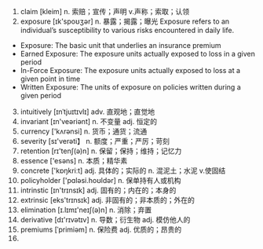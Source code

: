 1. claim        [kleim]         n. 索赔；宣传；声明 v.声称；索取；认领
2. exposure     [ɪk'spoʊʒər]     n. 暴露；揭露；曝光 Exposure refers to an individual’s susceptibility to various risks encountered in daily life. 

- Exposure: The basic unit that underlies an insurance premium
- Earned Exposure: The exposure units actually exposed to loss in a given period
- In-Force Exposure: The exposure units actually exposed to loss at a given point in time
- Written Exposure: The units of exposure on policies written during a given period

3. intuitively  [ɪnˈtjuɪtɪvlɪ]   adv. 直观地；直觉地
4. invariant    [ɪn'veəriənt]   n. 不变量 adj. 恒定的
5. currency     ['kʌrənsi]      n. 货币；通货；流通
6. severity     [sɪ'verəti】    n. 额度；严重；严厉；苛刻
7. retention    [rɪ'tenʃ(ə)n]   n. 保留；保持；维持；记忆力
8. essence      ['esəns]        n. 本质；精华素
9. concrete     ['kɒŋkriːt]     adj. 具体的；实际的 n. 混泥土；水泥 v.使固结
10. policyholder ['pɑləsi.hoʊldər] n. 保单持有人或机构
11. intrinstic  [ɪn'trɪnsɪk]    adj. 固有的；内在的；本身的
12. extrinsic   [eks'trɪnsɪk]   adj. 非固有的；非本质的；外在的
13. elimination [ɪ.lɪmɪ'neɪʃ(ə)n]   n. 消除；弃置
14. derivative  [dɪ'rɪvətɪv]    n. 导数；衍生物 adj. 模仿他人的
15. premiums    [ˈprimiəm]      n. 保险费 adj. 优质的；昂贵的
16. 